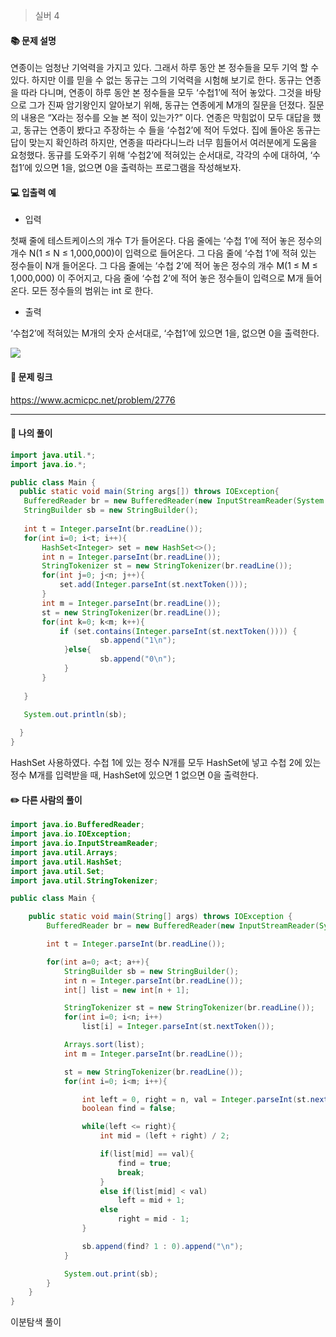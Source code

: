 > 실버 4

#### 📚 문제 설명
연종이는 엄청난 기억력을 가지고 있다. 그래서 하루 동안 본 정수들을 모두 기억 할 수 있다. 하지만 이를 믿을 수 없는 동규는 그의 기억력을 시험해 보기로 한다. 동규는 연종을 따라 다니며, 연종이 하루 동안 본 정수들을 모두 ‘수첩1’에 적어 놓았다. 그것을 바탕으로 그가 진짜 암기왕인지 알아보기 위해, 동규는 연종에게 M개의 질문을 던졌다. 질문의 내용은 “X라는 정수를 오늘 본 적이 있는가?” 이다. 연종은 막힘없이 모두 대답을 했고, 동규는 연종이 봤다고 주장하는 수 들을 ‘수첩2’에 적어 두었다. 집에 돌아온 동규는 답이 맞는지 확인하려 하지만, 연종을 따라다니느라 너무 힘들어서 여러분에게 도움을 요청했다. 동규를 도와주기 위해 ‘수첩2’에 적혀있는 순서대로, 각각의 수에 대하여, ‘수첩1’에 있으면 1을, 없으면 0을 출력하는 프로그램을 작성해보자.


#### 💻 입출력 예

- 입력

첫째 줄에 테스트케이스의 개수 T가 들어온다. 다음 줄에는 ‘수첩 1’에 적어 놓은 정수의 개수 N(1 ≤ N ≤ 1,000,000)이 입력으로 들어온다. 그 다음 줄에  ‘수첩 1’에 적혀 있는 정수들이 N개 들어온다. 그 다음 줄에는 ‘수첩 2’에 적어 놓은 정수의 개수 M(1 ≤ M ≤ 1,000,000) 이 주어지고, 다음 줄에 ‘수첩 2’에 적어 놓은 정수들이 입력으로 M개 들어온다. 모든 정수들의 범위는 int 로 한다.

- 출력

‘수첩2’에 적혀있는 M개의 숫자 순서대로, ‘수첩1’에 있으면 1을, 없으면 0을 출력한다.


![](https://velog.velcdn.com/images/uunew/post/3e0fc1d7-d491-4cde-a845-16da0d813891/image.png)


#### 🔗 문제 링크
https://www.acmicpc.net/problem/2776

---

#### 📝 나의 풀이
``` java
import java.util.*;
import java.io.*;

public class Main {
  public static void main(String args[]) throws IOException{
   BufferedReader br = new BufferedReader(new InputStreamReader(System.in));
   StringBuilder sb = new StringBuilder();
   
   int t = Integer.parseInt(br.readLine());
   for(int i=0; i<t; i++){
       HashSet<Integer> set = new HashSet<>();
       int n = Integer.parseInt(br.readLine());
       StringTokenizer st = new StringTokenizer(br.readLine());
       for(int j=0; j<n; j++){
           set.add(Integer.parseInt(st.nextToken()));
       }
       int m = Integer.parseInt(br.readLine());
       st = new StringTokenizer(br.readLine());
       for(int k=0; k<m; k++){
           if (set.contains(Integer.parseInt(st.nextToken()))) {
                    sb.append("1\n");
            }else{
                    sb.append("0\n");
            }
       }
       
   }
   
   System.out.println(sb);

  }
}
```
HashSet 사용하였다. 수첩 1에 있는 정수 N개를 모두 HashSet에 넣고 수첩 2에 있는 정수 M개를 입력받을 때, HashSet에 있으면 1 없으면 0을 출력한다.


#### ✏️ 다른 사람의 풀이
``` java
import java.io.BufferedReader;
import java.io.IOException;
import java.io.InputStreamReader;
import java.util.Arrays;
import java.util.HashSet;
import java.util.Set;
import java.util.StringTokenizer;

public class Main {

    public static void main(String[] args) throws IOException {
        BufferedReader br = new BufferedReader(new InputStreamReader(System.in));

        int t = Integer.parseInt(br.readLine());

        for(int a=0; a<t; a++){
            StringBuilder sb = new StringBuilder();
            int n = Integer.parseInt(br.readLine());
            int[] list = new int[n + 1];

            StringTokenizer st = new StringTokenizer(br.readLine());
            for(int i=0; i<n; i++)
                list[i] = Integer.parseInt(st.nextToken());

            Arrays.sort(list);
            int m = Integer.parseInt(br.readLine());

            st = new StringTokenizer(br.readLine());
            for(int i=0; i<m; i++){

                int left = 0, right = n, val = Integer.parseInt(st.nextToken());
                boolean find = false;

                while(left <= right){
                    int mid = (left + right) / 2;

                    if(list[mid] == val){
                        find = true;
                        break;
                    }
                    else if(list[mid] < val)
                        left = mid + 1;
                    else
                        right = mid - 1;
                }

                sb.append(find? 1 : 0).append("\n");
            }

            System.out.print(sb);
        }
    }
}
```
이분탐색 풀이
